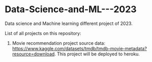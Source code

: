 # Data-Science-and-ML---2023
Data science and Machine learning different project of 2023.

List of all projects on this repository: 
1. Movie recommendation project source data: https://www.kaggle.com/datasets/tmdb/tmdb-movie-metadata?resource=download.
This project will be deployed to heroku.
